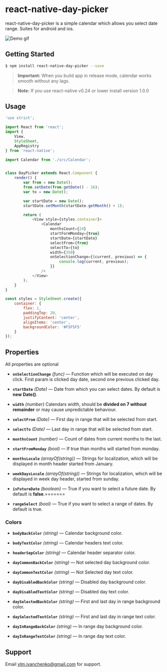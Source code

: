 # react-native-day-picker

react-native-day-picker is a simple calendar which allows you select date range. 
Suites for android and ios. 
 
![Demo gif](https://github.com/ivanchenko/react-native-day-picker/blob/master/example-day-picker.gif?raw=true)

## Getting Started

```sh
$ npm install react-native-day-picker --save
```

> **Important:** When you build app in release mode, calendar works smooth without any lags.

> **Note:** If you use react-native v0.24 or lower install version 1.0.0 

## Usage

```javascript
'use strict';

import React from 'react';
import {
    View,
    StyleSheet,
    AppRegistry
} from 'react-native';

import Calendar from './src/Calendar';


class DayPicker extends React.Component {
    render() {
        var from = new Date();
        from.setDate(from.getDate() - 16);
        var to = new Date();

        var startDate = new Date();
        startDate.setMonth(startDate.getMonth() + 1);

        return (
            <View style={styles.container}>
                <Calendar
                    monthsCount={24}
                    startFormMonday={true}
                    startDate={startDate}
                    selectFrom={from}
                    selectTo={to}
                    width={350}
                    onSelectionChange={(current, previous) => {
                        console.log(current, previous);
                    }}
                />
            </View>
        );
    }
}

const styles = StyleSheet.create({
    container: {
        flex: 1,
        paddingTop: 20,
        justifyContent: 'center',
        alignItems: 'center',
        backgroundColor: '#F5F5F5'
    }
});
```
## Properties

All properties are optional

- **`onSelectionChange`** _(func)_ — Function which will be executed on day click. First param is clicked day date, second one previous clicked day.

- **`startDate`** _(Date)_ — Date from which you can select dates. By default is **new Date()**.

- **`width`** _(number)_ Calendars width, should be **divided on 7 without remainder** or may cause unpredictable behaviour.

- **`selectFrom`** _(Date)_ — First day in range that will be selected from start.

- **`selectTo`** _(Date)_ — Last day in range that will be selected from start.

- **`monthsCount`** _(number)_ — Count of dates from current months to the last.

- **`startFromMonday`** _(bool)_ — If true than months will started from monday.

- **`monthsLocale`** _(arrayOf(string))_ — Strings for localization, which will be displayed in month header started from January.

- **`weekDaysLocale`** _(arrayOf(string))_ — Strings for localization, which will be displayed in week day header, started from sunday.

- **`isFutureDate`** _(boolean)_ — True if you want to select a future date. By default is **false**.=======

- **`rangeSelect`** _(bool)_ — True if you want to select a range of dates. By default is true.


### Colors
 
- **`bodyBackColor`** _(string)_ — Calendar background color.

- **`bodyTextColor`** _(string)_ — Calendar headers text color.

- **`headerSepColor`** _(string)_ — Calendar header separator color.
 
- **`dayCommonBackColor`** _(string)_ — Not selected day background color.

- **`dayCommonTextColor`** _(string)_ — Not Selected day text color.
 
- **`dayDisabledBackColor`** _(string)_ — Disabled day background color.

- **`dayDisabledTextColor`** _(string)_ — Disabled day text color.
 
- **`daySelectedBackColor`** _(string)_ — First and last day in range background color.

- **`daySelectedTextColor`** _(string)_ — First and last day in range text color.
 
- **`dayInRangeBackColor`** _(string)_ — In range day background color.

- **`dayInRangeTextColor`** _(string)_ — In range day text color.

## Support

Email vlm.ivanchenko@gmail.com for support.